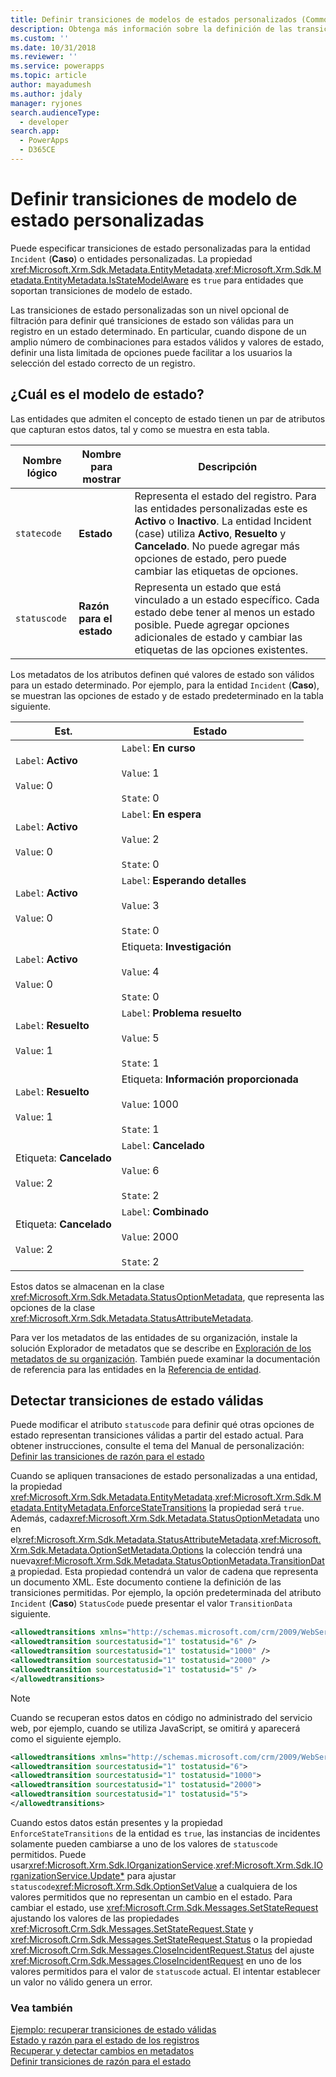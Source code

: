 ```yaml
---
title: Definir transiciones de modelos de estados personalizados (Common Data Service) | Microsoft Docs
description: Obtenga más información sobre la definición de las transiciones de modelos de estado personalizados para la entidad Incidente (caso) o entidades personalizadas.
ms.custom: ''
ms.date: 10/31/2018
ms.reviewer: ''
ms.service: powerapps
ms.topic: article
author: mayadumesh
ms.author: jdaly
manager: ryjones
search.audienceType:
  - developer
search.app:
  - PowerApps
  - D365CE
---
```

# <a name="define-custom-state-model-transitions"></a>Definir transiciones de modelo de estado personalizadas

Puede especificar transiciones de estado personalizadas para la entidad `Incident` (**Caso**) o entidades personalizadas. La propiedad <xref:Microsoft.Xrm.Sdk.Metadata.EntityMetadata>.<xref:Microsoft.Xrm.Sdk.Metadata.EntityMetadata.IsStateModelAware> es `true` para entidades que soportan transiciones de modelo de estado.  
  
 Las transiciones de estado personalizadas son un nivel opcional de filtración para definir qué transiciones de estado son válidas para un registro en un estado determinado. En particular, cuando dispone de un amplio número de combinaciones para estados válidos y valores de estado, definir una lista limitada de opciones puede facilitar a los usuarios la selección del estado correcto de un registro.  

<a name="BKMK_StateModel"></a>
   
## <a name="what-is-the-state-model"></a>¿Cuál es el modelo de estado?  
 Las entidades que admiten el concepto de estado tienen un par de atributos que capturan estos datos, tal y como se muestra en esta tabla.  
  
|Nombre lógico|Nombre para mostrar|Descripción|  
|------------------|------------------|-----------------|  
|`statecode`|**Estado**|Representa el estado del registro. Para las entidades personalizadas este es **Activo** o **Inactivo**. La entidad Incident (case) utiliza **Activo**, **Resuelto** y **Cancelado**. No puede agregar más opciones de estado, pero puede cambiar las etiquetas de opciones.|  
|`statuscode`|**Razón para el estado**|Representa un estado que está vinculado a un estado específico. Cada estado debe tener al menos un estado posible. Puede agregar opciones adicionales de estado y cambiar las etiquetas de las opciones existentes.|  
  
 Los metadatos de los atributos definen qué valores de estado son válidos para un estado determinado. Por ejemplo, para la entidad `Incident` (**Caso**), se muestran las opciones de estado y de estado predeterminado en la tabla siguiente.  
  
|Est.|Estado|  
|-----------|------------|  
|`Label`: **Activo**<br /><br /> `Value`: 0|`Label`: **En curso**<br /><br /> `Value`: 1<br /><br /> `State`: 0|  
|`Label`: **Activo**<br /><br /> `Value`: 0|`Label`: **En espera**<br /><br /> `Value`: 2<br /><br /> `State`: 0|  
|`Label`: **Activo**<br /><br /> `Value`: 0|`Label`: **Esperando detalles**<br /><br /> `Value`: 3<br /><br /> `State`: 0|  
|`Label`: **Activo**<br /><br /> `Value`: 0|Etiqueta: **Investigación**<br /><br /> `Value`: 4<br /><br /> `State`: 0|  
|`Label`: **Resuelto**<br /><br /> `Value`: 1|`Label`: **Problema resuelto**<br /><br /> `Value`: 5<br /><br /> `State`: 1|  
|`Label`: **Resuelto**<br /><br /> `Value`: 1|Etiqueta: **Información proporcionada**<br /><br /> `Value`: 1000<br /><br /> `State`: 1|  
|Etiqueta: **Cancelado**<br /><br /> `Value`: 2|`Label`: **Cancelado**<br /><br /> `Value`: 6<br /><br /> `State`: 2|  
|Etiqueta: **Cancelado**<br /><br /> `Value`: 2|`Label`: **Combinado**<br /><br /> `Value`: 2000<br /><br /> `State`: 2|  
  
 Estos datos se almacenan en la clase <xref:Microsoft.Xrm.Sdk.Metadata.StatusOptionMetadata>, que representa las opciones de la clase <xref:Microsoft.Xrm.Sdk.Metadata.StatusAttributeMetadata>.  
  
Para ver los metadatos de las entidades de su organización, instale la solución Explorador de metadatos que se describe en [Exploración de los metadatos de su organización](browse-your-metadata.md). También puede examinar la documentación de referencia para las entidades en la [Referencia de entidad](/reference/about-entity-reference.md).
  
<a name="BKMK_DetectValidStatusTransitions"></a>   

## <a name="detect-valid-status-transitions"></a>Detectar transiciones de estado válidas  
 Puede modificar el atributo `statuscode` para definir qué otras opciones de estado representan transiciones válidas a partir del estado actual. Para obtener instrucciones, consulte el tema del Manual de personalización: [Definir las transiciones de razón para el estado](http://go.microsoft.com/fwlink/p/?LinkId=393657)  
  
 Cuando se apliquen transaciones de estado personalizadas a una entidad, la propiedad <xref:Microsoft.Xrm.Sdk.Metadata.EntityMetadata>.<xref:Microsoft.Xrm.Sdk.Metadata.EntityMetadata.EnforceStateTransitions> la propiedad será `true`. Además, cada<xref:Microsoft.Xrm.Sdk.Metadata.StatusOptionMetadata> uno en el<xref:Microsoft.Xrm.Sdk.Metadata.StatusAttributeMetadata>.<xref:Microsoft.Xrm.Sdk.Metadata.OptionSetMetadata.Options> la colección tendrá una nueva<xref:Microsoft.Xrm.Sdk.Metadata.StatusOptionMetadata.TransitionData> propiedad. Esta propiedad contendrá un valor de cadena que representa un documento XML. Este documento contiene la definición de las transiciones permitidas. Por ejemplo, la opción predeterminada del atributo `Incident` (**Caso**) `StatusCode` puede presentar el valor `TransitionData` siguiente.  
  
```xml  
<allowedtransitions xmlns="http://schemas.microsoft.com/crm/2009/WebServices">  
<allowedtransition sourcestatusid="1" tostatusid="6" />  
<allowedtransition sourcestatusid="1" tostatusid="1000" />   
<allowedtransition sourcestatusid="1" tostatusid="2000" />  
<allowedtransition sourcestatusid="1" tostatusid="5" />  
</allowedtransitions>  
```  
  
> [!NOTE]
>  Cuando se recuperan estos datos en código no administrado del servicio web, por ejemplo, cuando se utiliza JavaScript, se omitirá y aparecerá como el siguiente ejemplo.  
  
```xml  
<allowedtransitions xmlns="http://schemas.microsoft.com/crm/2009/WebServices">  
<allowedtransition sourcestatusid="1" tostatusid="6">  
<allowedtransition sourcestatusid="1" tostatusid="1000">  
<allowedtransition sourcestatusid="1" tostatusid="2000">  
<allowedtransition sourcestatusid="1" tostatusid="5">  
</allowedtransitions>  
```  
  
 Cuando estos datos están presentes y la propiedad `EnforceStateTransitions` de la entidad es `true`, las instancias de incidentes solamente pueden cambiarse a uno de los valores de `statuscode` permitidos. Puede usar<xref:Microsoft.Xrm.Sdk.IOrganizationService>.<xref:Microsoft.Xrm.Sdk.IOrganizationService.Update*> para ajustar `statuscode`<xref:Microsoft.Xrm.Sdk.OptionSetValue> a cualquiera de los valores permitidos que no representan un cambio en el estado. Para cambiar el estado, use <xref:Microsoft.Crm.Sdk.Messages.SetStateRequest> ajustando los valores de las propiedades <xref:Microsoft.Crm.Sdk.Messages.SetStateRequest.State> y <xref:Microsoft.Crm.Sdk.Messages.SetStateRequest.Status> o la propiedad <xref:Microsoft.Crm.Sdk.Messages.CloseIncidentRequest.Status> del ajuste <xref:Microsoft.Crm.Sdk.Messages.CloseIncidentRequest> en uno de los valores permitidos para el valor de `statuscode` actual. El intentar establecer un valor no válido genera un error.  
  
### <a name="see-also"></a>Vea también  
 [Ejemplo: recuperar transiciones de estado válidas](org-service/samples/retrieve-valid-status-transitions.md)   
 [Estado y razón para el estado de los registros](/dynamics365/customer-engagement/developer/introduction-entities#bkmk_RecordStateandStatus)   
 [Recuperar y detectar cambios en metadatos](/dynamics365/customer-engagement/developer/retrieve-detect-changes-metadata)   
 [Definir transiciones de razón para el estado](http://go.microsoft.com/fwlink/p/?LinkId=393657)
